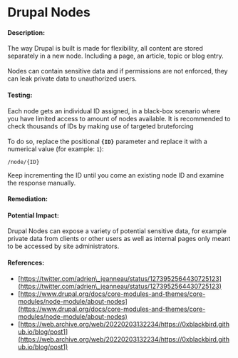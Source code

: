# Drupal Nodes

#### Description:

The way Drupal is built is made for flexibility, all content are stored separately in a new node. Including a page, an article, topic or blog entry.\
\
Nodes can contain sensitive data and if permissions are not enforced, they can leak private data to unauthorized users.

#### Testing:

Each node gets an individual ID assigned, in a black-box scenario where you have limited access to amount of nodes available. It is recommended to check thousands of IDs by making use of targeted bruteforcing\
\
To do so, replace the positional **`{ID}`** parameter and replace it with a numerical value (for example: `1`):

```
/node/{ID}
```

Keep incrementing the ID until you come an existing node ID and examine the response manually.

#### Remediation:



#### Potential Impact:

Drupal Nodes can expose a variety of potential sensitive data, for example private data from clients or other users as well as internal pages only meant to be accessed by site administrators.

#### References:

* [https://twitter.com/adrien\_jeanneau/status/1273952564430725123](https://twitter.com/adrien\_jeanneau/status/1273952564430725123)
* [https://www.drupal.org/docs/core-modules-and-themes/core-modules/node-module/about-nodes](https://www.drupal.org/docs/core-modules-and-themes/core-modules/node-module/about-nodes)
* [https://web.archive.org/web/20220203132234/https://0xblackbird.github.io/blog/post1](https://web.archive.org/web/20220203132234/https://0xblackbird.github.io/blog/post1)

